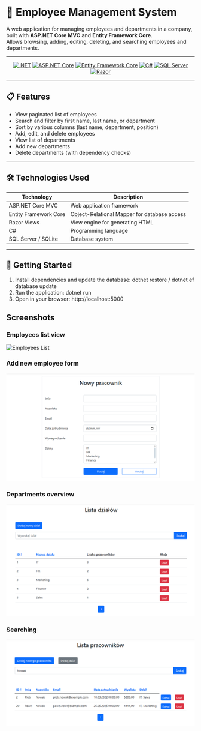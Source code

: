 <a id="readme-top"></a>

# 🚀 Employee Management System

A web application for managing employees and departments in a company, built with **ASP.NET Core MVC** and **Entity Framework Core**.  
Allows browsing, adding, editing, deleting, and searching employees and departments.

---

<div align="center">

[![.NET](https://img.shields.io/badge/.NET-512BD4?style=for-the-badge&logo=dot-net&logoColor=white)](https://dotnet.microsoft.com/) [![ASP.NET Core](https://img.shields.io/badge/ASP.NET_Core-6.0-blue?style=for-the-badge&logo=asp.net&logoColor=white)](https://dotnet.microsoft.com/apps/aspnet) [![Entity Framework Core](https://img.shields.io/badge/Entity_Framework_Core-339933?style=for-the-badge&logo=entity-framework&logoColor=white)](https://docs.microsoft.com/en-us/ef/core/) [![C#](https://img.shields.io/badge/C%23-239120?style=for-the-badge&logo=c-sharp&logoColor=white)](https://docs.microsoft.com/en-us/dotnet/csharp/) [![SQL Server](https://img.shields.io/badge/SQL_Server-CC2927?style=for-the-badge&logo=microsoft-sql-server&logoColor=white)](https://www.microsoft.com/en-us/sql-server) [![Razor](https://img.shields.io/badge/Razor-512BD4?style=for-the-badge&logo=asp.net&logoColor=white)](https://docs.microsoft.com/en-us/aspnet/core/mvc/views/razor)

</div>


---

## 📋 Features

- View paginated list of employees
- Search and filter by first name, last name, or department
- Sort by various columns (last name, department, position)
- Add, edit, and delete employees
- View list of departments
- Add new departments
- Delete departments (with dependency checks)

---

## 🛠 Technologies Used

| Technology            | Description                              |                                       
|-----------------------|------------------------------------------|
| ASP.NET Core MVC      | Web application framework                | ![ASP.NET](https://img.shields.io/badge/ASP.NET_Core-8.0-blue?style=flat-square&logo=asp.net&logoColor=white)   |
| Entity Framework Core | Object-Relational Mapper for database access | ![EF Core](https://img.shields.io/badge/Entity_Framework_Core-339933?style=flat-square&logo=entity-framework&logoColor=white) |
| Razor Views           | View engine for generating HTML          | ![Razor](https://img.shields.io/badge/Razor-512BD4?style=flat-square&logo=asp.net&logoColor=white)                |
| C#                    | Programming language                      | ![C#](https://img.shields.io/badge/C%23-239120?style=flat-square&logo=c-sharp&logoColor=white)                     |
| SQL Server / SQLite   | Database system                           | ![SQL Server](https://img.shields.io/badge/SQL_Server-CC2927?style=flat-square&logo=microsoft-sql-server&logoColor=white) |

---

## 🚀 Getting Started

1. Install dependencies and update the database: dotnet restore / dotnet ef database update
2. Run the application: dotnet run
3. Open in your browser: http://localhost:5000

## Screenshots

### Employees list view

![Employees List](images/employees-list.png)

### Add new employee form

![Add Employee](images/add-employee.png)

### Departments overview

![Departments](images/departments-list.png)

### Searching

![Searching](images/searching.png)
